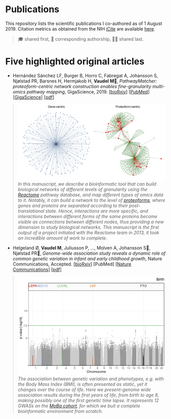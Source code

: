 # Publications

This repository lists the scientific publications I co-authored as of 1 August 2019. Citation metrics as obtained from the NIH [iCite](icite.od.nih.gov) are available [here](docs/icite/icite_report_01.08.2019.xlsx).

> :mortar_board: shared first, :email: corresponding authorship, :older_woman::older_man: shared last. 


# Five highlighted original articles

- Hernández Sánchez LF, Burger B, Horro C, Fabregat A, Johansson S, Njølstad PR, Barsnes H, Hermjakob H, **Vaudel M**:email:, _PathwayMatcher: proteoform-centric network construction enables fine-granularity multi-omics pathway mapping_, GigaScience, 2019. [[bioRxiv](https://doi.org/10.1101/375097)] [[PubMed](https://www.ncbi.nlm.nih.gov/pubmed/31363752)] [[GigaScience](https://doi.org/10.1093/gigascience/giz088)] [[pdf](docs/pdf/giz088.pdf)]

> ![PathwayMatcher](docs/figures/PathwayMatcher.png)
> _In this manuscript, we describe a bioinformatic tool that can build biological networks of different levels of granularity using the [Reactome](reactome.org) pathway database, and map different types of omics data to it. Notably, it can build a network to the level of [proteoforms](https://www.nature.com/articles/nmeth.2369), where genes and proteins are separated according to their post-translational state. Hence, interactions are more specific, and interactions between different forms of the same proteins become visible as connections between different nodes, thus providing a new dimension to study biological networks. This manuscript is the first output of a project initiated with the Reactome team in 2013, it took an incredible amount of work to complete._


- Helgeland Ø, **Vaudel M**, Juliusson P, …, Molven A, Johansson S:older_man:, Njølstad PR:older_man:, _Genome-wide association study reveals a dynamic role of common genetic variation in infant and early childhood growth_, Nature Communications, Accepted. [[bioRxiv](https://doi.org/10.1101/478255)] [PubMed] [[Nature Communications](https://go.nature.com/2VeBDRa)] [[pdf](docs/pdf/478255.full.pdf)]

> ![MoBa](docs/figures/mh_time-lapse.gif)
> _The association between genetic variation and phenotypes, _e.g._ with the Body Mass Index (BMI), is often presented as static, yet it changes over the course of life. Here we present-genome wide association results during the first years of life, from birth to age 8, making possibly one of the first genetic time lapse. It represents 12 GWASs on the [MoBa cohort](https://www.fhi.no/studier/moba/forskere/sporreskjemaer---mor-og-barn-unders/), for which we buit a complete bioinformatic environment from scratch._
